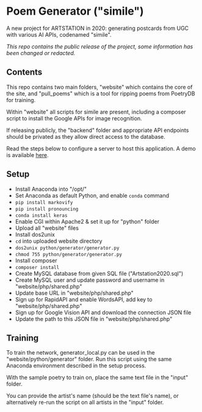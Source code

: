 # Poem Generator ("simile")

A new project for ARTSTATION in 2020: generating postcards from UGC with various AI APIs, codenamed "simile".

*This repo contains the public release of the project, some information has been changed or redacted.*


## Contents

This repo contains two main folders, "website" which contains the core of the site, and "pull_poems" which is a tool for ripping poems from PoetryDB for training.

Within "website" all scripts for simile are present, including a composer script to install the Google APIs for image recognition.

If releasing publicly, the "backend" folder and appropriate API endpoints should be privated as they allow direct access to the database.

Read the steps below to configure a server to host this application. A demo is available [here](https://simile.mattfiler.co.uk/).


## Setup

- Install Anaconda into "/opt/"
- Set Anaconda as default Python, and enable `conda` command
- `pip install markovify`
- `pip install pronouncing`
- `conda install keras`
- Enable CGI within Apache2 & set it up for "python" folder
- Upload all "website" files
- Install dos2unix
- `cd` into uploaded website directory
- `dos2unix python/generator/generator.py`
- `chmod 755 python/generator/generator.py`
- Install composer
- `composer install`
- Create MySQL database from given SQL file ("Artstation2020.sql")
- Create MySQL user and update password and username in "website/php/shared.php"
- Update base URL in "website/php/shared.php"
- Sign up for RapidAPI and enable WordsAPI, add key to "website/php/shared.php"
- Sign up for Google Vision API and download the connection JSON file
- Update the path to this JSON file in "website/php/shared.php"


## Training

To train the network, generator_local.py can be used in the "website/python/generator" folder. Run this script using the same Anaconda environment described in the setup process.

With the sample poetry to train on, place the same text file in the "input" folder.

You can provide the artist's name (should be the text file's name), or alternatively re-run the script on all artists in the "input" folder.
